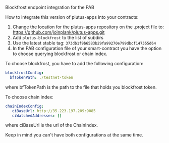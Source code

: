 Blockfrost endpoint integration for the PAB

How to integrate this version of plutus-apps into your contracts:

1. Change the location for the plutus-apps repository on the .project file to: https://github.com/joinplank/plutus-apps.git
2. Add `plutus-blockfrost` to the list of subdirs
3. Use the latest stable tag: `373db1f9b6583b29fa99270e799dbcf147355d64`
4. In the PAB configuration file of your smart-contract you have the option to choose querying blockfrost or chain index.

To choose blockfrost, you have to add the following configuration:

```yaml
blockfrostConfig:
  bfTokenPath: ./testnet-token
```
where bfTokenPath is the path to the file that holds you blockfrost token.

To choose chain index:

```yaml
chainIndexConfig:
   ciBaseUrl: http://35.223.197.209:9085
   ciWatchedAddresses: []
```

where ciBaseUrl is the url of the ChainIndex.

Keep in mind you can't have both configurations at the same time.